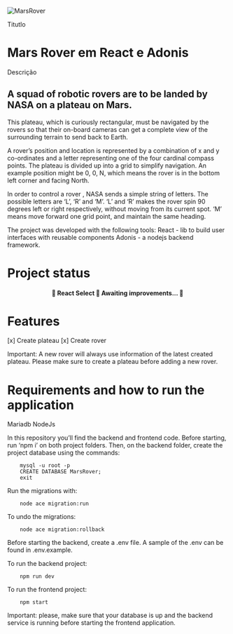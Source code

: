 ![MarsRover](https://github.com/Luaoliver/MarsRover/assets/77366806/8674aed2-72d4-4d9f-a9e7-f388d9a7ed60)

Titutlo
# Mars Rover em React e Adonis

Descrição
## A squad of robotic rovers are to be landed by NASA on a plateau on Mars.

This plateau, which is curiously rectangular, must be navigated by the rovers so that their on-board cameras can get a complete view of the surrounding terrain to send back to Earth.

A rover’s position and location is represented by a combination of x and y co-ordinates and a letter representing one of the four cardinal compass points. The plateau is divided up into a grid to simplify navigation. An example position might be 0, 0, N, which means the rover is in the bottom left corner and facing North.

In order to control a rover , NASA sends a simple string of letters. The possible letters are ‘L’, ‘R’ and ‘M’. ‘L’ and ‘R’ makes the rover spin 90 degrees left or right respectively, without moving from its current spot. ‘M’ means move forward one grid point, and maintain the same heading.

The project was developed with the following tools:
React - lib to build user interfaces with reusable components
Adonis - a nodejs backend framework.

# Project status

<h4 align="center"> 
	🚧  React Select 🚀 Awaiting improvements...  🚧
</h4>

# Features

[x] Create plateau
[x] Create rover

Important: A new rover will always use information of the latest created plateau. Please make sure to create a plateau before adding a new rover.

# Requirements and how to run the application
  Mariadb
  NodeJs


In this repository you’ll find the backend and frontend code. Before starting, run ‘npm i’ on both project folders. Then, on the backend folder, create the project database using the commands:
```
	mysql -u root -p
	CREATE DATABASE MarsRover;
	exit
```
Run the migrations with:
```
	node ace migration:run
```
To undo the migrations:
```
	node ace migration:rollback
```
Before starting the backend, create a .env file. A sample of the .env can be found in .env.example.

To run the backend project:
```
	npm run dev
```
To run the frontend project:
```
	npm start
```
Important: please, make sure that your database is up and the backend service is running before starting the frontend application.
